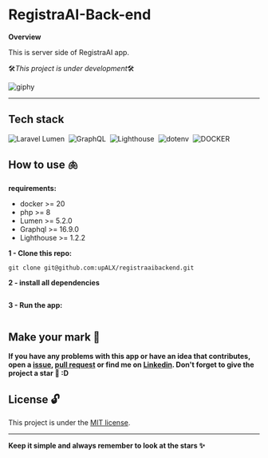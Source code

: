 # RegistraAI-Back-end

**Overview**

This is server side of RegistraAI app.

🛠️*This project is under development*🛠️

![giphy](https://github.com/upALX/All-Assets/blob/main/construction-little-girl.webp)

---

## Tech stack
![Laravel Lumen](https://img.shields.io/badge/-Lumen-05122A?style=flat&logo=lumen)&nbsp;
![GraphQL](https://img.shields.io/badge/-Qraphql-05122A?style=flat&logo=graphql)&nbsp;
![Lighthouse](https://img.shields.io/badge/-Lighthouse-05122A?style=flat&logo=lighthouse)&nbsp;
![dotenv](https://img.shields.io/badge/-Dotenv-05122A?style=flat&logo=dotenv)&nbsp;
![DOCKER](https://img.shields.io/badge/-Docker-05122A?style=flat&logo=docker)&nbsp;


## How to use 🫁

**requirements:**
  - docker >= 20
  - php >= 8
  - Lumen >= 5.2.0
  - Graphql >= 16.9.0
  - Lighthouse >= 1.2.2

**1 - Clone this repo:**
```
git clone git@github.com:upALX/registraaibackend.git
```
**2 - install all dependencies**
```

```

**3 - Run the app:** 

```

```

## Make your mark :triangular_flag_on_post:   

**If you have any problems with this app or have an idea that contributes, open a [issue](https://github.com/upALX/RegistraAI-Back-end/issues), [pull request](https://github.com/upALX/RegistraAI-Back-end/pulls) or find me on [Linkedin](https://www.linkedin.com/in/alxinc/). Don't forget to give the project a star 🌟 :D**

## License :unlock:

This project is under the [MIT license](https://github.com/upALX/RegistraAI-Back-end/blob/main/LICENSE).

---

**Keep it simple and always remember to look at the stars ✨**
